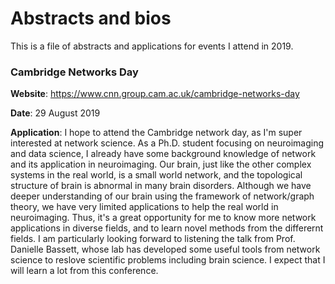 # Abstracts and bios

This is a file of abstracts and applications for events I attend in 2019.

### Cambridge Networks Day

**Website**: https://www.cnn.group.cam.ac.uk/cambridge-networks-day

**Date**: 29 August 2019

**Application**: 
I hope to attend the Cambridge network day, as I'm super interested at network science.
As a Ph.D. student focusing on neuroimaging and data science, I already have some background knowledge of network and its application 
in neuroimaging. Our brain, just like the other complex systems in the real world, is a small world network, and the topological structure 
of brain is abnormal in many brain disorders. 
Although we have deeper understanding of our brain using the framework of network/graph theory, we have 
very limited applications to help the real world in neuroimaging. 
Thus, it's a great opportunity for me to know more network applications in diverse fields, and to learn novel methods from the 
differernt fields.
I am particularly looking forward to listening the talk from Prof. Danielle Bassett, whose lab has 
developed some useful tools from network science to reslove scientific problems including brain science. 
I expect that I will learn a lot from this conference. 


